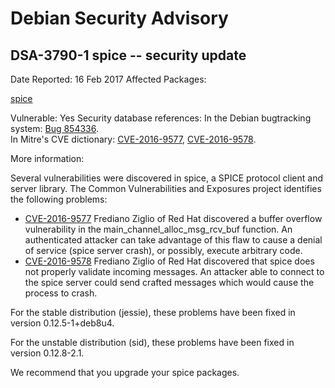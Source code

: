 
Debian Security Advisory
========================


DSA-3790-1 spice -- security update
-----------------------------------



Date Reported:
16 Feb 2017
Affected Packages:

[spice](https://packages.debian.org/src:spice)

Vulnerable:
Yes
Security database references:
In the Debian bugtracking system: [Bug 854336](https://bugs.debian.org/cgi-bin/bugreport.cgi?bug=854336).  
In Mitre's CVE dictionary: [CVE-2016-9577](https://security-tracker.debian.org/tracker/CVE-2016-9577), [CVE-2016-9578](https://security-tracker.debian.org/tracker/CVE-2016-9578).  

More information:

Several vulnerabilities were discovered in spice, a SPICE protocol
client and server library. The Common Vulnerabilities and Exposures
project identifies the following problems:


* [CVE-2016-9577](https://security-tracker.debian.org/tracker/CVE-2016-9577)
Frediano Ziglio of Red Hat discovered a buffer overflow
 vulnerability in the main\_channel\_alloc\_msg\_rcv\_buf function. An
 authenticated attacker can take advantage of this flaw to cause a
 denial of service (spice server crash), or possibly, execute
 arbitrary code.
* [CVE-2016-9578](https://security-tracker.debian.org/tracker/CVE-2016-9578)
Frediano Ziglio of Red Hat discovered that spice does not properly
 validate incoming messages. An attacker able to connect to the
 spice server could send crafted messages which would cause the
 process to crash.


For the stable distribution (jessie), these problems have been fixed in
version 0.12.5-1+deb8u4.


For the unstable distribution (sid), these problems have been fixed in
version 0.12.8-2.1.


We recommend that you upgrade your spice packages.





